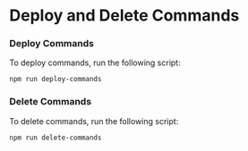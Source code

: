 # Deploy and Delete Commands

### Deploy Commands
To deploy commands, run the following script:
```
npm run deploy-commands
```

### Delete Commands
To delete commands, run the following script:
```
npm run delete-commands
